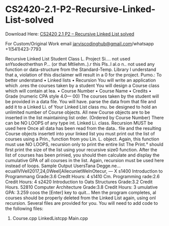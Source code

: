 # CS2420-2.1-P2-Recursive-Linked-List-solved

Download Here: [CS2420 2.1 P2 – Recursive Linked List solved](https://jarviscodinghub.com/assignment/2-1-p2-recursive-linked-list-solution/)

For Custom/Original Work email jarviscodinghub@gmail.com/whatsapp +1(541)423-7793

Recursive Linked List Student Class L. Project Si…. not used snYsodeotherthsn P… (or that Mtliehm..).r this Pls..l al.o n.. not used any function or data-structure from the Standard-Temp. Library I understand that a, violation of this disclaimer will result in a 0 for the project. Pumo.: To better understand
• Linked lists • Recursion
You will write an application which .ores the courses taken by a student You will design a Course class which will contain at lea.
• Course Number • Course Name • Credits • Grade (numeric CPA style 4.0— 00)
The courses taken by the student will be provided in a data file. You will have. parse the data from that file and add it to a Linked Li. of
Your Linked List class mu. be designed to hold an unlimited number of Course objects. All new Course objects are to be inserted in the list maintaining list order. (Ordered by Course Number) There can be NO LOOPS of any type int. Linked Li. class. Recursion MUST be used here Once all data has been read from the data.. file and the resulting Course objects insertetl into your linked list you must print out the list of courses using a Prin., function from you Lin. L. object. Again, this function must use NO LOOPS, recursion only to print the entire list The Print.° should first print the size of the list using your recursive size0 function. After the list of courses has been prinied, you should then calculate and display the cumulative GPA of all courses in the list. Again, recursion must be used here instead of loops. Sample Output UsersTana Degge.ne…ecualIVIVell2017,24,0Weel[AllecunietWelnOtecur, — X
s1400 IntroductIon to Programmang Grade:3.6 Credlt Hours: 4 s1410 Cm. Programming rade:2.6 Credit Hours: 4 s2420 Introduction to Oats Structures Grade:3.2 Credit Hours. 52810 Computer Architecture Grade:3.8 Credit Hours: 3
umulative GPA: 3.259
coos the [Enter] key to quit…
Men the program completes, al courses should be properly deleted from the Linked List again, using onl recursion. Several files are provided for you. You will need to add code to the following files:
1. Course.cpp LinkedListcpp Main.cpp
